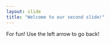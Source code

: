 ```yaml
---
layout: slide
title: "Welcome to our second slide!"
---
```

For fun!
Use the left arrow to go back!
